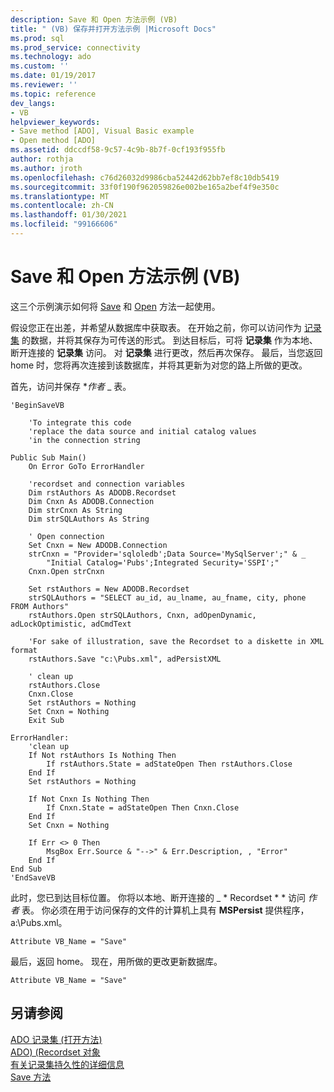 ```yaml
---
description: Save 和 Open 方法示例 (VB)
title: " (VB) 保存并打开方法示例 |Microsoft Docs"
ms.prod: sql
ms.prod_service: connectivity
ms.technology: ado
ms.custom: ''
ms.date: 01/19/2017
ms.reviewer: ''
ms.topic: reference
dev_langs:
- VB
helpviewer_keywords:
- Save method [ADO], Visual Basic example
- Open method [ADO]
ms.assetid: ddccdf58-9c57-4c9b-8b7f-0cf193f955fb
author: rothja
ms.author: jroth
ms.openlocfilehash: c76d26032d9986cba52442d62bb7ef8c10db5419
ms.sourcegitcommit: 33f0f190f962059826e002be165a2bef4f9e350c
ms.translationtype: MT
ms.contentlocale: zh-CN
ms.lasthandoff: 01/30/2021
ms.locfileid: "99166606"
---
```

# <a name="save-and-open-methods-example-vb"></a>Save 和 Open 方法示例 (VB)
这三个示例演示如何将 [Save](./save-method.md) 和 [Open](./open-method-ado-recordset.md) 方法一起使用。  
  
 假设您正在出差，并希望从数据库中获取表。 在开始之前，你可以访问作为 [记录集](./recordset-object-ado.md) 的数据，并将其保存为可传送的形式。 到达目标后，可将 **记录集** 作为本地、断开连接的 **记录集** 访问。 对 **记录集** 进行更改，然后再次保存。 最后，当您返回 home 时，您将再次连接到该数据库，并将其更新为对您的路上所做的更改。  
  
 首先，访问并保存 **_作者_* _ 表。  
  
```  
'BeginSaveVB  
  
    'To integrate this code  
    'replace the data source and initial catalog values  
    'in the connection string  
  
Public Sub Main()  
    On Error GoTo ErrorHandler  
  
    'recordset and connection variables  
    Dim rstAuthors As ADODB.Recordset  
    Dim Cnxn As ADODB.Connection  
    Dim strCnxn As String  
    Dim strSQLAuthors As String  
  
    ' Open connection  
    Set Cnxn = New ADODB.Connection  
    strCnxn = "Provider='sqloledb';Data Source='MySqlServer';" & _  
        "Initial Catalog='Pubs';Integrated Security='SSPI';"  
    Cnxn.Open strCnxn  
  
    Set rstAuthors = New ADODB.Recordset  
    strSQLAuthors = "SELECT au_id, au_lname, au_fname, city, phone FROM Authors"  
    rstAuthors.Open strSQLAuthors, Cnxn, adOpenDynamic, adLockOptimistic, adCmdText  
  
    'For sake of illustration, save the Recordset to a diskette in XML format  
    rstAuthors.Save "c:\Pubs.xml", adPersistXML  
  
    ' clean up  
    rstAuthors.Close  
    Cnxn.Close  
    Set rstAuthors = Nothing  
    Set Cnxn = Nothing  
    Exit Sub  
  
ErrorHandler:  
    'clean up  
    If Not rstAuthors Is Nothing Then  
        If rstAuthors.State = adStateOpen Then rstAuthors.Close  
    End If  
    Set rstAuthors = Nothing  
  
    If Not Cnxn Is Nothing Then  
        If Cnxn.State = adStateOpen Then Cnxn.Close  
    End If  
    Set Cnxn = Nothing  
  
    If Err <> 0 Then  
        MsgBox Err.Source & "-->" & Err.Description, , "Error"  
    End If  
End Sub  
'EndSaveVB  
```  
  
 此时，您已到达目标位置。 你将以本地、断开连接的 _ * Recordset * * 访问 _*_作者_*_ 表。 你必须在用于访问保存的文件的计算机上具有 **MSPersist** 提供程序，a:\Pubs.xml。  
  
```  
Attribute VB_Name = "Save"  
```  
  
 最后，返回 home。 现在，用所做的更改更新数据库。  
  
```  
Attribute VB_Name = "Save"  
```  
  
## <a name="see-also"></a>另请参阅  
 [ADO 记录集 (打开方法) ](./open-method-ado-recordset.md)   
 [ADO)  (Recordset 对象 ](./recordset-object-ado.md)   
 [有关记录集持久性的详细信息](../../guide/data/more-about-recordset-persistence.md)   
 [Save 方法](./save-method.md)